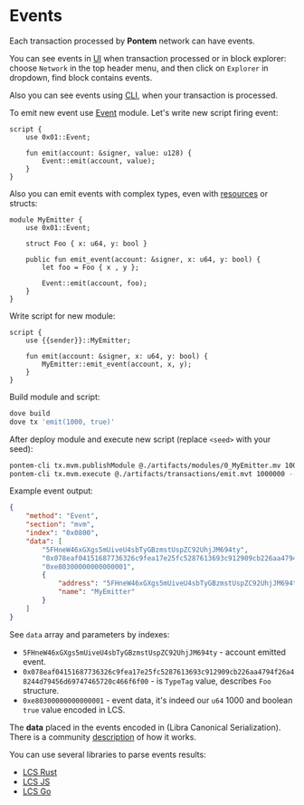 # Events

Each transaction processed by **Pontem** network can have events.

You can see events in [UI](../getting_started/cli.md) when transaction processed or in block explorer: choose `Network` in the top header menu, and then click on `Explorer` in dropdown, find block contains events.

Also you can see events using [CLI](../getting_started/cli.md), when your transaction is processed.

To emit new event use [Event](../move_vm/stdlib.md#events) module. Let's write new script firing event:

```rustc
script {
    use 0x01::Event;

    fun emit(account: &signer, value: u128) {
        Event::emit(account, value);
    }
}
```

Also you can emit events with complex types, even with [resources](../lang/learn_resources.md) or structs:

```rustc
module MyEmitter {
    use 0x01::Event;

    struct Foo { x: u64, y: bool }

    public fun emit_event(account: &signer, x: u64, y: bool) {
        let foo = Foo { x , y };

        Event::emit(account, foo);
    }
}
```

Write script for new module:

```rustc
script {
    use {{sender}}::MyEmitter;

    fun emit(account: &signer, x: u64, y: bool) {
        MyEmitter::emit_event(account, x, y);
    }
}
```

Build module and script:

```sh
dove build
dove tx 'emit(1000, true)'
```

After deploy module and execute new script (replace `<seed>` with your seed):

```sh
pontem-cli tx.mvm.publishModule @./artifacts/modules/0_MyEmitter.mv 100000 --seed <seed>
pontem-cli tx.mvm.execute @./artifacts/transactions/emit.mvt 1000000 --seed <seed>      
```

Example event output:

```json
{
    "method": "Event",
    "section": "mvm",
    "index": "0x0800",
    "data": [
        "5FHneW46xGXgs5mUiveU4sbTyGBzmstUspZC92UhjJM694ty",
        "0x078eaf04151687736326c9fea17e25fc5287613693c912909cb226aa4794f26a48244d79456d69747465720c466f6f00",
        "0xe80300000000000001",
        {
            "address": "5FHneW46xGXgs5mUiveU4sbTyGBzmstUspZC92UhjJM694ty",
            "name": "MyEmitter"
        }
    ]
}
```

See `data` array and parameters by indexes:

* `5FHneW46xGXgs5mUiveU4sbTyGBzmstUspZC92UhjJM694ty` - account emitted event.
* `0x078eaf04151687736326c9fea17e25fc5287613693c912909cb226aa4794f26a48244d79456d69747465720c466f6f00` - is `TypeTag` value, describes `Foo` structure.
* `0xe80300000000000001` - event data, it's indeed our `u64` 1000 and boolean `true` value encoded in LCS.

The **data** placed in the events encoded in \(Libra Canonical Serialization\). There is a community [description](https://github.com/librastartup/libra-canonical-serialization/blob/master/DOCUMENTATION.md) of how it works. 

You can use several libraries to parse events results:

* [LCS Rust](https://docs.rs/libra-canonical-serialization/0.1.0/libra_canonical_serialization/index.html)
* [LCS JS](https://github.com/dfinance/lcs-js)
* [LCS Go](https://github.com/the729/lcs)

